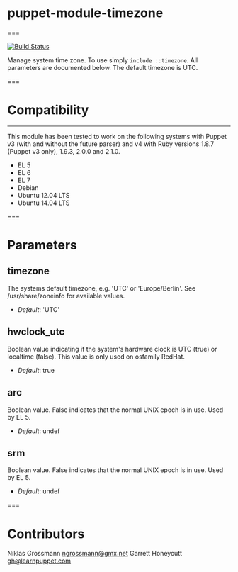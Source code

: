# puppet-module-timezone
===

[![Build Status](https://api.travis-ci.org/ghoneycutt/puppet-module-timezone.png?branch=master)](https://travis-ci.org/ghoneycutt/puppet-module-timezone)

Manage system time zone. To use simply `include ::timezone`. All parameters are
documented below. The default timezone is UTC.

===

# Compatibility
---------------
This module has been tested to work on the following systems with Puppet v3
(with and without the future parser) and v4 with Ruby versions 1.8.7 (Puppet v3
only), 1.9.3, 2.0.0 and 2.1.0.

* EL 5
* EL 6
* EL 7
* Debian
* Ubuntu 12.04 LTS
* Ubuntu 14.04 LTS

===

# Parameters

timezone
--------
The systems default timezone, e.g. 'UTC' or 'Europe/Berlin'.
See /usr/share/zoneinfo for available values.

- *Default*: 'UTC'

hwclock_utc
-----------
Boolean value indicating if the system's hardware clock is
UTC (true) or localtime (false). This value is only
used on osfamily RedHat.

- *Default*: true

arc
---
Boolean value. False indicates that the normal UNIX epoch is in use. Used by EL 5.

- *Default*: undef

srm
---
Boolean value. False indicates that the normal UNIX epoch is in use. Used by EL 5.

- *Default*: undef

===

# Contributors

Niklas Grossmann <ngrossmann@gmx.net>
Garrett Honeycutt <gh@learnpuppet.com>
